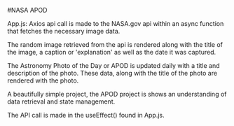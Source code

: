 #NASA APOD

App.js: Axios api call is made to the NASA.gov api within an async function that fetches the necessary image data. 

The random image retrieved from the api is rendered along with the title of the image, a caption or 'explanation' as well as the date it was captured. 

The Astronomy Photo of the Day or APOD is updated daily with a title and description of the photo. These data, along with the title of the photo are 
rendered with the photo. 

A beautifully simple project, the APOD project is shows an understanding of data retrieval and state management. 

The API call is made in the useEffect() found in App.js.
